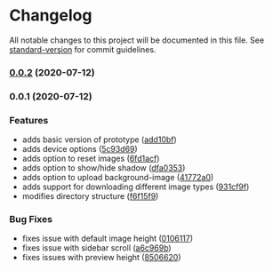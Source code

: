 # Changelog

All notable changes to this project will be documented in this file. See [standard-version](https://github.com/conventional-changelog/standard-version) for commit guidelines.

### [0.0.2](https://github.com/ghoshnirmalya/screenshot-mockup/compare/v0.0.1...v0.0.2) (2020-07-12)

### 0.0.1 (2020-07-12)


### Features

* adds basic version of prototype ([add10bf](https://github.com/ghoshnirmalya/screenshot-mockup/commit/add10bf3cb0bb29ae7e4fc83683f0a86b0c71aeb))
* adds device options ([5c93d69](https://github.com/ghoshnirmalya/screenshot-mockup/commit/5c93d6979cb33e19965b1eee46fd526b17e270a3))
* adds option to reset images ([6fd1acf](https://github.com/ghoshnirmalya/screenshot-mockup/commit/6fd1acfb5c24c9f2fc2d74cc44570ae35d07e3ab))
* adds option to show/hide shadow ([dfa0353](https://github.com/ghoshnirmalya/screenshot-mockup/commit/dfa035373724fac6c0ccf1908a77c2c1926ecb36))
* adds option to upload background-image ([41772a0](https://github.com/ghoshnirmalya/screenshot-mockup/commit/41772a08f931ef4f927590af28acfb3be2dcad6d))
* adds support for downloading different image types ([931cf9f](https://github.com/ghoshnirmalya/screenshot-mockup/commit/931cf9f1dc0a4aeb2ce32a7d1ff2d754e973260e))
* modifies directory structure ([f6f15f9](https://github.com/ghoshnirmalya/screenshot-mockup/commit/f6f15f94aa5613c8170c832395df0c47180e0417))


### Bug Fixes

* fixes issue with default image height ([0106117](https://github.com/ghoshnirmalya/screenshot-mockup/commit/010611776e8fd3849f0e50ec8ce7b19934f882c7))
* fixes issue with sidebar scroll ([a6c969b](https://github.com/ghoshnirmalya/screenshot-mockup/commit/a6c969bdf2566dffd6626fa767714e200a44730a))
* fixes issues with preview height ([8506620](https://github.com/ghoshnirmalya/screenshot-mockup/commit/8506620f05e607c6740cd920bdb5ec8c6358c62f))
